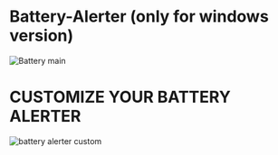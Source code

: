 # Battery-Alerter (only for windows version)

![Battery main](https://user-images.githubusercontent.com/115369924/194722592-ba61bc9b-ac66-44d2-be8e-6adf4ba94837.PNG)



# CUSTOMIZE YOUR BATTERY ALERTER



![battery alerter custom](https://user-images.githubusercontent.com/115369924/194722786-0f0603aa-c02e-4907-abf3-abded934e9c6.PNG)
